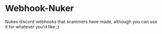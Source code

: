 # Webhook-Nuker
Nukes discord webhooks that scammers have made, although you can use it for whatever you'd like ;)
